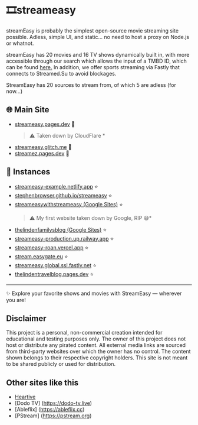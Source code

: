 # 🎞️streameasy
streamEasy is probably the simplest open-source movie streaming site possible. 
Adless, simple UI, and static... no need to host a proxy on Node.js or whatnot.

streamEasy has 20 movies and 16 TV shows dynamically built in, with more accessible through our search which allows the input of a TMBD ID, which can be found [here.](https://streameasy.glitch.me/tmdb-id-finder.html) In addition, we offer sports streaming via Fastly that connects to Streamed.Su to avoid blockages.

StreamEasy has 20 sources to stream from, of which 5 are adless (for now...)

## 🌐 Main Site
- [streameasy.pages.dev](https://streameasy.pages.dev) 🌟
  > ⚠️ Taken down by CloudFlare *
- [streameasy.glitch.me](https://streameasy.glitch.me) 🌟
- [streamez.pages.dev](https://streamez.pages.dev) 🌟
## 🚀 Instances
- [streameasy-example.netlify.app](https://streameasy-example.netlify.app) ⭐   
- [stephenbrowser.github.io/streameasy](https://stephenbrowser.github.io/streameasy) ⭐  
- [streameasywithstreameasy (Google Sites)](https://sites.google.com/view/streameasywithstreameasy) ⭐  
  > ⚠️ My first website taken down by Google, RIP 😅*
- [thelindenfamilysblog (Google Sites)](https://sites.google.com/view/thelindenfamilysblog) ⭐  
- [streameasy-production.up.railway.app](https://streameasy-production.up.railway.app) ⭐  
- [streameasy-roan.vercel.app](https://streameasy-roan.vercel.app) ⭐  
- [stream.easygate.eu](https://stream.easygate.eu) ⭐
- [streameasy.global.ssl.fastly.net](streameasy.global.ssl.fastly.net) ⭐
- [thelindentravelblog.pages.dev](https://thelindentravelblog.pages.dev) ⭐

---

✨ Explore your favorite shows and movies with StreamEasy — wherever you are!

## Disclaimer
This project is a personal, non-commercial creation intended for educational and testing purposes only. The owner of this project does not host or distribute any pirated content. All external media links are sourced from third-party websites over which the owner has no control. The content shown belongs to their respective copyright holders. This site is not meant to be shared publicly or used for distribution.

## Other sites like this
- [Heartive](https://heartive-us4.pages.dev)
- [Dodo TV] (https://dodo-tv.live)
- [Ableflix] (https://ableflix.cc)
- [PStream] (https://pstream.org)
